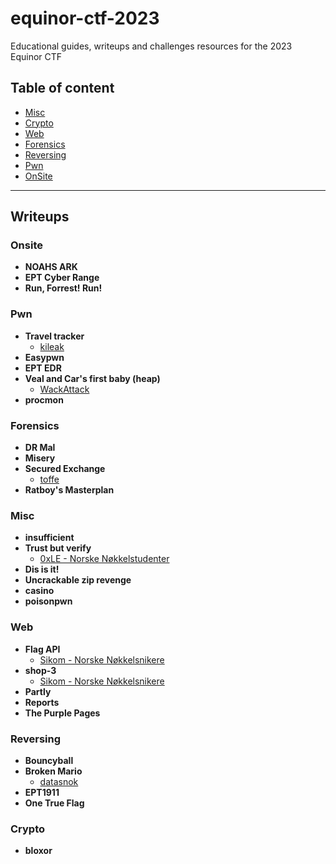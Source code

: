 

# equinor-ctf-2023
Educational guides, writeups and challenges resources for the 2023 Equinor CTF


## Table of content
- [Misc](#misc)
- [Crypto](#crypto)
- [Web](#web)
- [Forensics](#forensics)
- [Reversing](#reversing)
- [Pwn](#pwn)
- [OnSite](#onsite)

---

## Writeups

### Onsite
 - **NOAHS ARK**
 - **EPT Cyber Range**
 - **Run, Forrest! Run!**
### Pwn
 - **Travel tracker**
    - [kileak](/writeups/Pwn/Travel%20tracker/kileak)  
 - **Easypwn**
 - **EPT EDR**
 - **Veal and Car's first baby (heap)**
    - [WackAttack](/writeups/Pwn/Veal%20and%20Car's%20first%20baby%20(heap)/WackAttack)
 - **procmon**
### Forensics
 - **DR Mal**
 - **Misery**
 - **Secured Exchange**
    - [toffe](./writeups/Forensics/Secured%20Exchange/toffe/)
 - **Ratboy's Masterplan**
### Misc
 - **insufficient**
 - **Trust but verify**
   - [0xLE - Norske Nøkkelstudenter](writeups/Misc/Trust%20but%20verify/norske-nokkelstudenter)
 - **Dis is it!**
 - **Uncrackable zip revenge**
 - **casino**
 - **poisonpwn**
### Web
 - **Flag API**
    - [Sikom - Norske Nøkkelsnikere](/writeups/Web/Flag%20API/Sikom/README.md)
 - **shop-3**
    - [Sikom - Norske Nøkkelsnikere](./writeups/Web/shop-3/Sikom/README.md)
 - **Partly**
 - **Reports**
 - **The Purple Pages**
### Reversing
 - **Bouncyball**
 - **Broken Mario**
   - [datasnok](/writeups/Reversing/Broken%20Mario/datasnok/README.md)
 - **EPT1911**
 - **One True Flag**
### Crypto
 - **bloxor**
